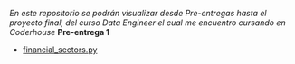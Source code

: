 *En este repositorio se podrán visualizar desde Pre-entregas hasta el proyecto final, del curso Data Engineer el cual me encuentro cursando en Coderhouse*
**Pre-entrega 1**
- [financial_sectors.py](https://github.com/Samue1Montenegro/Data-Engineering/blob/main/financial_sectors.py)
